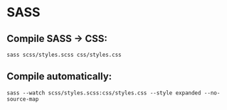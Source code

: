 # SASS

## Compile SASS -> CSS:
```
sass scss/styles.scss css/styles.css
```

## Compile automatically:
```
sass --watch scss/styles.scss:css/styles.css --style expanded --no-source-map
```